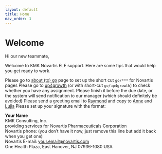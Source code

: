 ```yaml
---
layout: default
title: Home
nav_order: 1
---
```

# **Welcome**


Hi our new teammate,

Welcome to KMK Novartis ELE support. Here are some tips that would help you get ready to work.

Please go to  [about (to) go](https://go/:about/#edit)  page to set up the short cut `go/***` for Novartis pages
Please go to  [up4growth](https://novartis.csod.com/ui/lms-learner-home/home?utm_source=Welcome_Page&utm_medium=tile&utm_campaign=Learner_Home)  (or with short-cut `go/up4growth`) to check whether you have any assignment. Please finish it before the due date, or the system will send notification to our manager (which should definitely be avoided)
Please send a greeting email to  [Raymond](raymond.przybysz@novartis.com)  and copy to  [Anne](yen-hua.chen@novartis.com)  and  [Lujia](lujia.zhou@novartis.com)
Please set up your signature with the format:


**Your Name** <br/>
KMK Consulting, Inc.<br/>
providing services for Novartis Pharmaceuticals Corporation<br/>
Novartis phone: (you don’t have it now, just remove this line but add it back when you get one)<br/>
Novartis E-mail: your.email@novartis.com<br/>
One Health Plaza, East Hanover, NJ 07936-1080 USA


